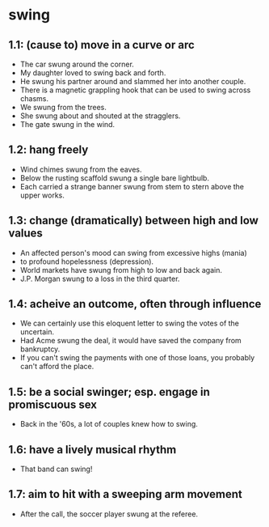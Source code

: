 # swing
## 1.1: (cause to) move in a curve or arc

  *  The car swung around the corner.
  *  My daughter loved to swing back and forth.
  *  He swung his partner around and slammed her into another couple.
  *  There is a magnetic grappling hook that can be used to swing across chasms.
  *  We swung from the trees.
  *  She swung about and shouted at the stragglers.
  *  The gate swung in the wind.

## 1.2: hang freely

  *  Wind chimes swung from the eaves.
  *  Below the rusting scaffold swung a single bare lightbulb.
  *  Each carried a strange banner swung from stem to stern above the upper works.

## 1.3: change (dramatically) between high and low values

  *  An affected person's mood can swing from excessive highs (mania)
  *  to profound hopelessness (depression).
  *  World markets have swung from high to low and back again.
  *  J.P. Morgan swung to a loss in the third quarter.

## 1.4: acheive an outcome, often through influence

  *  We can certainly use this eloquent letter to swing the votes of the uncertain.
  *  Had Acme swung the deal, it would have saved the company from bankruptcy.
  *  If you can't swing the payments with one of those loans, you probably can't afford the place.

## 1.5: be a social swinger; esp. engage in promiscuous sex

  *  Back in the '60s, a lot of couples knew how to swing.

## 1.6: have a lively musical rhythm

  *  That band can swing!

## 1.7: aim to hit with a sweeping arm movement

  *  After the call, the soccer player swung at the referee.

